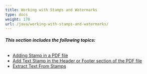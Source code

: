 ```yaml
---
title: Working with Stamps and Watermarks
type: docs
weight: 170
url: /java/working-with-stamps-and-watermarks/
---
```


###### **This section includes the following topics:** 
- [Adding Stamp in a PDF file](/pdf/java/adding-stamp-in-a-pdf-file/)
- [Add Text Stamp in the Header or Footer section of the PDF file](/pdf/java/add-text-stamp-in-the-header-or-footer-section-of-the-pdf-file/)
- [Extract Text From Stamps](/pdf/java/extract-text-from-stamps/)
